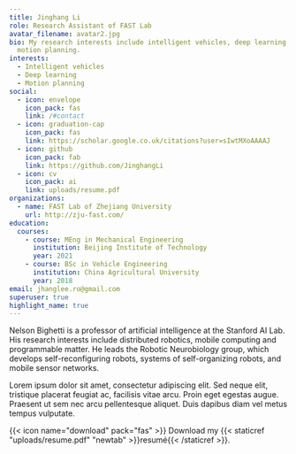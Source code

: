 ```yaml
---
title: Jinghang Li
role: Research Assistant of FAST Lab
avatar_filename: avatar2.jpg
bio: My research interests include intelligent vehicles, deep learning and
  motion planning.
interests:
  - Intelligent vehicles
  - Deep learning
  - Motion planning
social:
  - icon: envelope
    icon_pack: fas
    link: /#contact
  - icon: graduation-cap
    icon_pack: fas
    link: https://scholar.google.co.uk/citations?user=sIwtMXoAAAAJ
  - icon: github
    icon_pack: fab
    link: https://github.com/JinghangLi
  - icon: cv
    icon_pack: ai
    link: uploads/resume.pdf
organizations:
  - name: FAST Lab of Zhejiang University
    url: http://zju-fast.com/
education:
  courses:
    - course: MEng in Mechanical Engineering
      institution: Beijing Institute of Technology
      year: 2021
    - course: BSc in Vehicle Engineering
      institution: China Agricultural University
      year: 2018
email: jhanglee.ro@gmail.com
superuser: true
highlight_name: true
---
```

Nelson Bighetti is a professor of artificial intelligence at the Stanford AI Lab. His research interests include distributed robotics, mobile computing and programmable matter. He leads the Robotic Neurobiology group, which develops self-reconfiguring robots, systems of self-organizing robots, and mobile sensor networks.

Lorem ipsum dolor sit amet, consectetur adipiscing elit. Sed neque elit, tristique placerat feugiat ac, facilisis vitae arcu. Proin eget egestas augue. Praesent ut sem nec arcu pellentesque aliquet. Duis dapibus diam vel metus tempus vulputate.

{{< icon name="download" pack="fas" >}} Download my {{< staticref "uploads/resume.pdf" "newtab" >}}resumé{{< /staticref >}}.